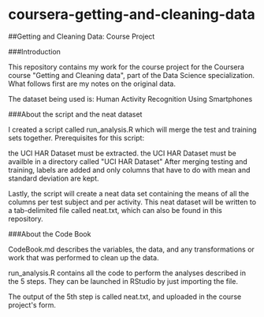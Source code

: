 # coursera-getting-and-cleaning-data
##Getting and Cleaning Data: Course Project

###Introduction

This repository contains my work for the course project for the Coursera course "Getting and Cleaning data", part of the Data Science specialization. What follows first are my notes on the original data.

The dataset being used is: Human Activity Recognition Using Smartphones

###About the script and the neat dataset

I created a script called run_analysis.R which will merge the test and training sets together. Prerequisites for this script:

the UCI HAR Dataset must be extracted.
the UCI HAR Dataset must be availble in a directory called "UCI HAR Dataset"
After merging testing and training, labels are added and only columns that have to do with mean and standard deviation are kept.

Lastly, the script will create a neat data set containing the means of all the columns per test subject and per activity. This neat dataset will be written to a tab-delimited file called neat.txt, which can also be found in this repository.

###About the Code Book

CodeBook.md describes the variables, the data, and any transformations or work that was performed to clean up the data.

run_analysis.R contains all the code to perform the analyses described in the 5 steps. They can be launched in RStudio by just importing the file.

The output of the 5th step is called neat.txt, and uploaded in the course project's form.